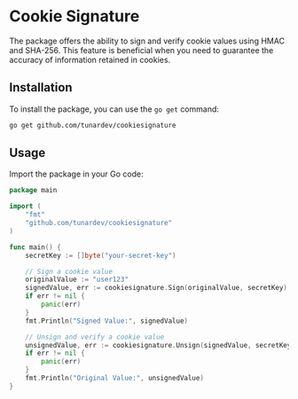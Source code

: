 # Cookie Signature

The package offers the ability to sign and verify cookie values using HMAC and SHA-256. This feature is beneficial when you need to guarantee the accuracy of information retained in cookies.

## Installation

To install the package, you can use the `go get` command:

```bash
go get github.com/tunardev/cookiesignature
```

## Usage

Import the package in your Go code:

```go
package main

import (
	"fmt"
	"github.com/tunardev/cookiesignature"
)

func main() {
	secretKey := []byte("your-secret-key")

	// Sign a cookie value
	originalValue := "user123"
	signedValue, err := cookiesignature.Sign(originalValue, secretKey)
	if err != nil {
		panic(err)
	}
	fmt.Println("Signed Value:", signedValue)

	// Unsign and verify a cookie value
	unsignedValue, err := cookiesignature.Unsign(signedValue, secretKey)
	if err != nil {
		panic(err)
	}
	fmt.Println("Original Value:", unsignedValue)
}
```